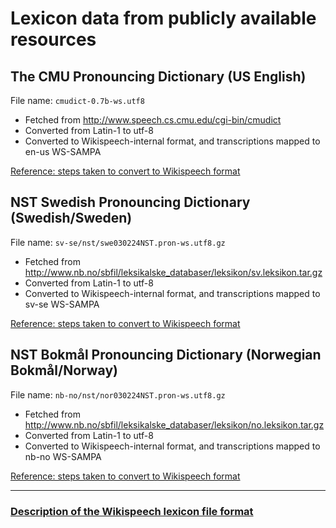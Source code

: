 # Lexicon data from publicly available resources

## The CMU Pronouncing Dictionary (US English)

File name: `cmudict-0.7b-ws.utf8`

 * Fetched from http://www.speech.cs.cmu.edu/cgi-bin/cmudict
 * Converted from Latin-1 to utf-8
 * Converted to Wikispeech-internal format, and transcriptions mapped to en-us WS-SAMPA

[Reference: steps taken to convert to Wikispeech format](https://github.com/stts-se/lexdata/blob/master/en-us/cmudict/README.md)


## NST Swedish Pronouncing Dictionary (Swedish/Sweden)

File name: `sv-se/nst/swe030224NST.pron-ws.utf8.gz`

 * Fetched from http://www.nb.no/sbfil/leksikalske_databaser/leksikon/sv.leksikon.tar.gz
 * Converted from Latin-1 to utf-8
 * Converted to Wikispeech-internal format, and transcriptions mapped to sv-se WS-SAMPA
 
[Reference: steps taken to convert to Wikispeech format](https://github.com/stts-se/lexdata/blob/master/sv-se/nst/README.md)


## NST Bokmål Pronouncing Dictionary (Norwegian Bokmål/Norway)

File name: `nb-no/nst/nor030224NST.pron-ws.utf8.gz`

 * Fetched from http://www.nb.no/sbfil/leksikalske_databaser/leksikon/no.leksikon.tar.gz
 * Converted from Latin-1 to utf-8
 * Converted to Wikispeech-internal format, and transcriptions mapped to nb-no WS-SAMPA

[Reference: steps taken to convert to Wikispeech format](https://github.com/stts-se/lexdata/blob/master/nb-no/nst/README.md)

---

### [Description of the Wikispeech lexicon file format](https://godoc.org/github.com/stts-se/pronlex/line)
